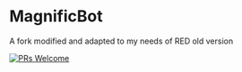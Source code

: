 # MagnificBot
A fork modified and adapted to my needs of RED old version

[![PRs Welcome](https://img.shields.io/badge/PRs-welcome-brightgreen.svg?style=flat-square)](http://makeapullrequest.com)
